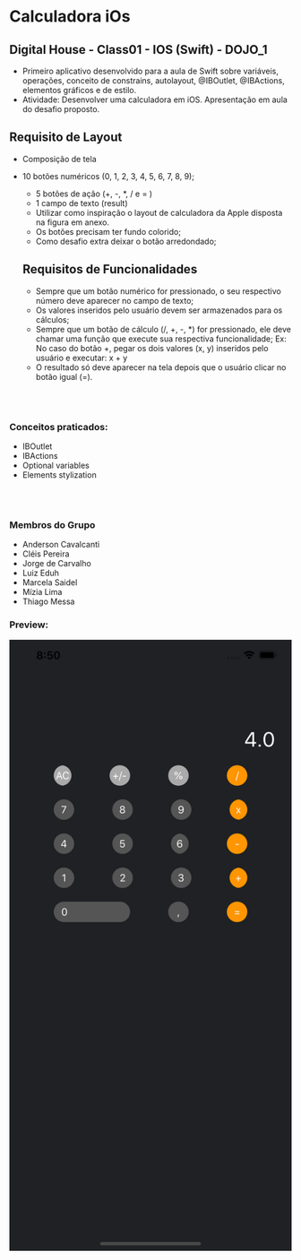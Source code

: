 # Calculadora iOs

## Digital House - Class01 - IOS (Swift) - DOJO_1

- Primeiro aplicativo desenvolvido para a aula de Swift sobre variáveis, operações, conceito de constrains, autolayout, @IBOutlet, @IBActions, elementos gráficos e de estilo.
- Atividade:
Desenvolver uma calculadora em iOS. Apresentação em aula do desafio proposto.

## Requisito de Layout
- Composição de tela
* 10 botões numéricos (0, 1, 2, 3, 4, 5, 6, 7, 8, 9);
  * 5 botões de ação (+, -, *, / e = )
  * 1 campo de texto (result)
  
  - Utilizar como inspiração o layout de calculadora da Apple disposta na figura em anexo.
  - Os botões precisam ter fundo colorido;
  - Como desafio extra deixar o botão arredondado;
  
  ## Requisitos de Funcionalidades
  - Sempre que um botão numérico for pressionado, o seu respectivo número deve aparecer no campo de texto;
  - Os valores inseridos pelo usuário devem ser armazenados para os cálculos;
  - Sempre que um botão de cálculo (/, +, -, *) for pressionado, ele deve chamar uma função que execute sua respectiva funcionalidade;
  Ex: No caso do botão +, pegar os dois valores (x, y) inseridos pelo usuário e executar: x + y
  - O resultado só deve aparecer na tela depois que o usuário clicar no botão igual (=).

<br> <br>
### Conceitos praticados:
  * IBOutlet
  * IBActions
  * Optional variables
  * Elements stylization

<br> <br>
### Membros do Grupo 
 - Anderson Cavalcanti 
 - Cléis Pereira 
 - Jorge de Carvalho
 - Luiz Eduh
 - Marcela Saidel
 - Mízia Lima
 - Thiago Messa
 
 ### Preview: <br>
 <img alt="calculator_preview" width="600" src="https://github.com/joorgeroberto/IosCalculator/blob/master/calculator_preview.png">
